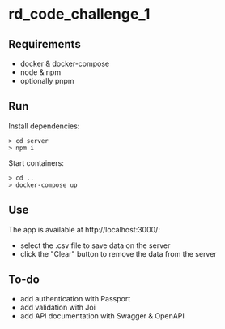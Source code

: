 # rd_code_challenge_1

## Requirements

- docker & docker-compose
- node & npm
- optionally pnpm

## Run

Install dependencies:
```
> cd server
> npm i
```

Start containers:
```
> cd ..
> docker-compose up
```

## Use

The app is available at http://localhost:3000/:

- select the .csv file to save data on the server
- click the "Clear" button to remove the data from the server

## To-do

- add authentication with Passport
- add validation with Joi
- add API documentation with Swagger & OpenAPI